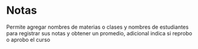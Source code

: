 # Notas
Permite agregar nombres de materias o clases y nombres de estudiantes para registrar sus notas y obtener un promedio, adicional indica si reprobo o aprobo el curso
